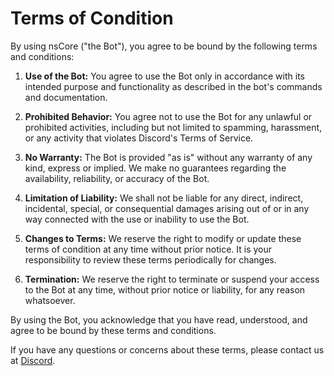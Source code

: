 # Terms of Condition

By using nsCore ("the Bot"), you agree to be bound by the following terms and conditions:

1. **Use of the Bot:** You agree to use the Bot only in accordance with its intended purpose and functionality as described in the bot's commands and documentation.

2. **Prohibited Behavior:** You agree not to use the Bot for any unlawful or prohibited activities, including but not limited to spamming, harassment, or any activity that violates Discord's Terms of Service.

3. **No Warranty:** The Bot is provided "as is" without any warranty of any kind, express or implied. We make no guarantees regarding the availability, reliability, or accuracy of the Bot.

4. **Limitation of Liability:** We shall not be liable for any direct, indirect, incidental, special, or consequential damages arising out of or in any way connected with the use or inability to use the Bot.

5. **Changes to Terms:** We reserve the right to modify or update these terms of condition at any time without prior notice. It is your responsibility to review these terms periodically for changes.

6. **Termination:** We reserve the right to terminate or suspend your access to the Bot at any time, without prior notice or liability, for any reason whatsoever.

By using the Bot, you acknowledge that you have read, understood, and agree to be bound by these terms and conditions.

If you have any questions or concerns about these terms, please contact us at [Discord](https://discord.gg/QhDM7s6Aps).
